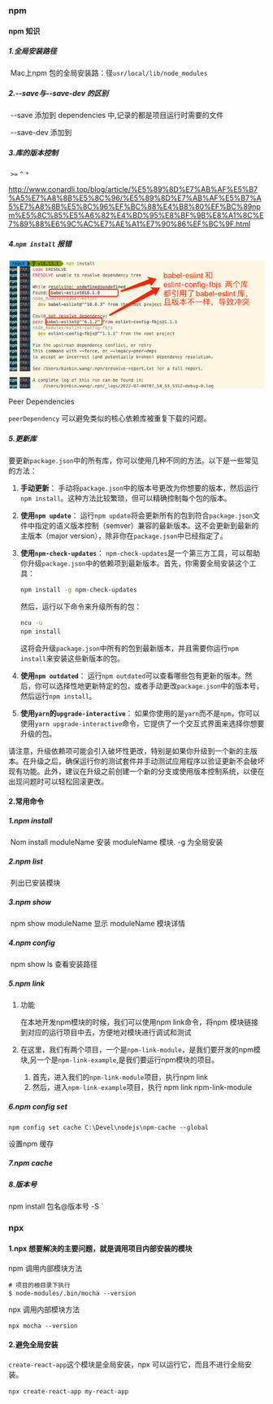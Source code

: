 ### npm

#### npm 知识

##### 1.全局安装路径

​	Mac上npm 包的全局安装路：径`usr/local/lib/node_modules`

##### 2.--save与--save-dev 的区别

​	--save 添加到 dependencies 中,记录的都是项目运行时需要的文件

​	--save-dev 添加到

##### 3.库的版本控制

​	`>=` `^` `*`

http://www.conardli.top/blog/article/%E5%89%8D%E7%AB%AF%E5%B7%A5%E7%A8%8B%E5%8C%96/%E5%89%8D%E7%AB%AF%E5%B7%A5%E7%A8%8B%E5%8C%96%EF%BC%88%E4%B8%80%EF%BC%89npm%E5%8C%85%E5%A6%82%E4%BD%95%E8%BF%9B%E8%A1%8C%E7%89%88%E6%9C%AC%E7%AE%A1%E7%90%86%EF%BC%9F.html

##### 4.`npm install` 报错

![image-20220704161819930](../../image/image-20220704161819930.png)

Peer Dependencies

`peerDependency` 可以避免类似的核心依赖库被重复下载的问题。

##### 5.更新库

要更新`package.json`中的所有库，你可以使用几种不同的方法。以下是一些常见的方法：

1. **手动更新**：
   手动将`package.json`中的版本号更改为你想要的版本，然后运行`npm install`。这种方法比较繁琐，但可以精确控制每个包的版本。

2. **使用`npm update`**：
   运行`npm update`将会更新所有的包到符合`package.json`文件中指定的语义版本控制（semver）兼容的最新版本。这不会更新到最新的主版本（major version），除非你在`package.json`中已经指定了。

3. **使用`npm-check-updates`**：
   `npm-check-updates`是一个第三方工具，可以帮助你升级`package.json`中的依赖项到最新版本。首先，你需要全局安装这个工具：

   ```sh
   npm install -g npm-check-updates
   ```

   然后，运行以下命令来升级所有的包：

   ```sh
   ncu -u
   npm install
   ```

   这将会升级`package.json`中所有的包到最新版本，并且需要你运行`npm install`来安装这些新版本的包。

4. **使用`npm outdated`**：
   运行`npm outdated`可以查看哪些包有更新的版本。然后，你可以选择性地更新特定的包，或者手动更改`package.json`中的版本号，然后运行`npm install`。

5. **使用`yarn`的`upgrade-interactive`**：
   如果你使用的是`yarn`而不是`npm`，你可以使用`yarn upgrade-interactive`命令，它提供了一个交互式界面来选择你想要升级的包。

请注意，升级依赖项可能会引入破坏性更改，特别是如果你升级到一个新的主版本。在升级之后，确保运行你的测试套件并手动测试应用程序以验证更新不会破坏现有功能。此外，建议在升级之前创建一个新的分支或使用版本控制系统，以便在出现问题时可以轻松回滚更改。

#### 2.常用命令

##### 1.npm install

​	Nom install moduleName 安装 moduleName 模块. -g 为全局安装

##### 2.npm list

​	列出已安装模块

##### 3.npm show

​	npm show moduleName 显示 moduleName 模块详情

##### 4.npm config

​	npm show  ls 查看安装路径

##### 5.npm link

1. 功能

   在本地开发npm模块的时候，我们可以使用npm link命令，将npm 模块链接到对应的运行项目中去，方便地对模块进行调试和测试

2. 在这里，我们有两个项目，一个是`npm-link-module`，是我们要开发的npm模块,另一个是`npm-link-example`,是我们要运行npm模块的项目。

   1. 首先，进入我们的`npm-link-module`项目，执行npm link
   2. 然后，进入`npm-link-example`项目，执行 npm link npm-link-module

##### 6.npm config set

`npm config set cache C:\Devel\nodejs\npm-cache --global `

设置npm 缓存

##### 7.npm cache

##### 8.版本号

npm install 包名@版本号 -S `



### npx

#### 1.npx 想要解决的主要问题，就是调用项目内部安装的模块

npm 调用内部模块方法

```shell
# 项目的根目录下执行
$ node-modules/.bin/mocha --version
```

npx 调用内部模块方法

```shell
npx mocha --version
```

#### 2.避免全局安装

`create-react-app`这个模块是全局安装，npx 可以运行它，而且不进行全局安装。

`npx create-react-app my-react-app`












​      


